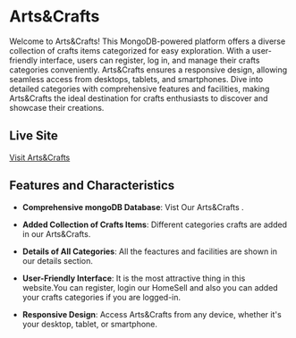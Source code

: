 # Arts&Crafts

Welcome to Arts&Crafts! This MongoDB-powered platform offers a diverse collection of crafts items categorized for easy exploration. With a user-friendly interface, users can register, log in, and manage their crafts categories conveniently. Arts&Crafts ensures a responsive design, allowing seamless access from desktops, tablets, and smartphones. Dive into detailed categories with comprehensive features and facilities, making Arts&Crafts the ideal destination for crafts enthusiasts to discover and showcase their creations.

## Live Site

[Visit Arts&Crafts](https://add-and-craft.web.app)

## Features and Characteristics

- **Comprehensive  mongoDB Database**: Vist Our  Arts&Crafts .
  
- **Added Collection of Crafts Items**: Different categories crafts are added in our Arts&Crafts.
  
- **Details of All Categories**: All the feactures and facilities are shown in our details section.
  
- **User-Friendly Interface**: It is the most attractive thing in this website.You can register, login our HomeSell and also you can added your crafts categories if you are logged-in.
  
- **Responsive Design**: Access Arts&Crafts from any device, whether it's your desktop, tablet, or smartphone.




